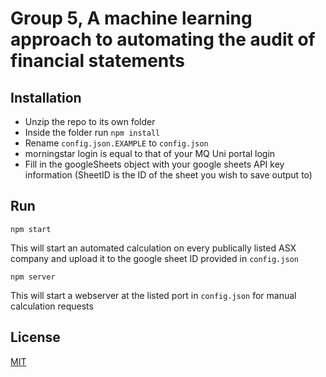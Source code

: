 # Group 5, A machine learning approach to automating the audit of financial statements

## Installation
- Unzip the repo to its own folder
- Inside the folder run `npm install`
- Rename `config.json.EXAMPLE` to `config.json`
- morningstar login is equal to that of your MQ Uni portal login
- Fill in the googleSheets object with your google sheets API key information (SheetID is the ID of the sheet you wish to save output to)

## Run
```
npm start
```
This will start an automated calculation on every publically listed ASX company and upload it to the google sheet ID provided in `config.json`

```
npm server
```
This will start a webserver at the listed port in `config.json` for manual calculation requests

## License
[MIT](https://choosealicense.com/licenses/mit/)
